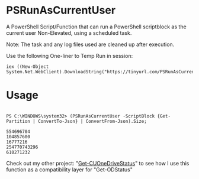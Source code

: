  # PSRunAsCurrentUser
A PowerShell Script/Function that can run a PowerShell scriptblock as the current user Non-Elevated, using a scheduled task.

Note: The task and any log files used are cleaned up after execution.

Use the following One-liner to Temp Run in session: 

```
iex ((New-Object System.Net.WebClient).DownloadString("https://tinyurl.com/PSRunAsCurrentUser"));
```

# Usage

```

PS C:\WINDOWS\system32> (PSRunAsCurrentUser -ScriptBlock {Get-Partition | ConvertTo-Json} | ConvertFrom-Json).Size;

554696704
104857600
16777216
254770743296
610271232

```

Check out my other project: "[Get-CUOneDriveStatus](https://github.com/AlecMcCutcheon/Get-CUOneDriveStatus)" to see how I use this function as a compatibility layer for "Get-ODStatus"
